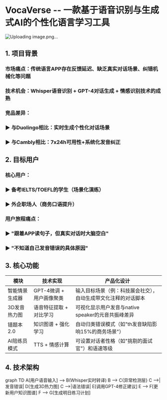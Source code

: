 # VocaVerse -- 一款基于语音识别与生成式AI的个性化语言学习工具
![Uploading image.png…]()

## 1. 项目背景
### 市场痛点：传统语言APP存在反馈延迟、缺乏真实对话场景、纠错机械化等问题
### 技术机会：Whisper语音识别 + GPT-4对话生成 + 情感识别技术的成熟
### 竞品差异：
### ▶ 与Duolingo相比：实时生成个性化对话场景
### ▶ 与Cambly相比：7x24h可用性+系统化发音纠正



## 2. 目标用户
### 核心用户：
### ▶ 备考IELTS/TOEFL的学生（场景化演练）
### ▶ 外企职场人（商务口语提升）
### 用户旅程痛点：
### ▶ "跟着APP读句子，但真实对话时大脑空白"
### ▶ "不知道自己发音错误的具体原因"


## 3. 核心功能
|模块|技术实现|产品化设计|
| ---- | ---- | ---- |
|智能情景生成器|GPT-4微调 + 用户画像聚类|输入目标场景（例：科技展会社交），自动生成带文化注释的对话脚本|
|3D发音热力图|语音特征提取 + 对比学习|可视化显示用户发音与native speaker的元音共振峰差异|
|错题本2.0|知识图谱 + 强化学习|自动归类错误模式（如"th发音缺陷影响15%的商务场景"）|
|AI陪练员模式|TTS + 情感计算|可设置对话者性格（如"挑剔的面试官"）和语速等级|


## 4. 技术架构

graph TD
A[用户语音输入] --> B(Whisper实时转译)
B --> C{异常检测层}
C -->|发音错误| D[生成3D热力图]
C -->|语法错误| E[调用GPT-4修正建议]
E --> F[更新用户知识图谱]
F --> G[生成明日练习计划]
